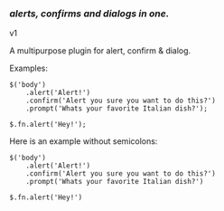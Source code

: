 ### *alerts, confirms and dialogs in* ***one.***

v1

A multipurpose plugin for alert, confirm & dialog.

Examples:

```
$('body')
    .alert('Alert!')
    .confirm('Alert you sure you want to do this?')
    .prompt('Whats your favorite Italian dish?');

$.fn.alert('Hey!');
```

Here is an example without semicolons:

```
$('body')
    .alert('Alert!')
    .confirm('Alert you sure you want to do this?')
    .prompt('Whats your favorite Italian dish?')

$.fn.alert('Hey!')
```
